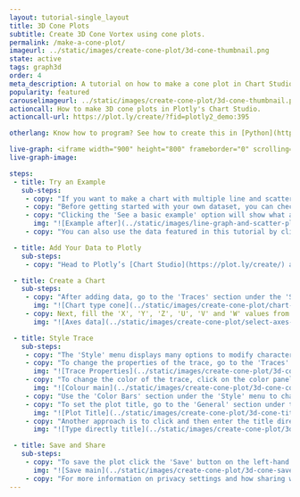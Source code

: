 ```yaml
---
layout: tutorial-single_layout
title: 3D Cone Plots
subtitle: Create 3D Cone Vortex using cone plots.
permalink: /make-a-cone-plot/
imageurl: ../static/images/create-cone-plot/3d-cone-thumbnail.png
state: active
tags: graph3d
order: 4
meta_description: A tutorial on how to make a cone plot in Chart Studio.
popularity: featured
carouselimageurl: ../static/images/create-cone-plot/3d-cone-thumbnail.png
actioncall: How to make 3D cone plots in Plotly's Chart Studio.
actioncall-url: https://plot.ly/create/?fid=plotly2_demo:395

otherlang: Know how to program? See how to create this in [Python](https://plot.ly/python/cone-plot/) or [R](https://plot.ly/r/cone-plot/).

live-graph: <iframe width="900" height="800" frameborder="0" scrolling="no" src="https://plot.ly/~plotly2_demo/395.embed"></iframe>
live-graph-image:

steps:
 - title: Try an Example
   sub-steps:
    - copy: "If you want to make a chart with multiple line and scatter traces, this tutorial is for you!"
    - copy: "Before getting started with your own dataset, you can check out an example. First, select the 'Type' menu. Hovering the mouse over the chart type icon will display three options: 1) Charts like this by Plotly users, 2) View tutorials on this chart type, and, 3) See a basic example."
    - copy: "Clicking the 'See a basic example' option will show what a sample chart looks like after adding data and editing with the style. You'll also see what labels and style attributes were selected for this specific chart, as well as the end result."
      img: "![Example after](../static/images/line-graph-and-scatter-plot-with-excel/scatter-try-example.gif)"
    - copy: "You can also use the data featured in this tutorial by clicking on 'Open This Data in Plotly' on the left-hand side. It'll open in Chart Studio."

 - title: Add Your Data to Plotly
   sub-steps:
    - copy: "Head to Plotly’s [Chart Studio](https://plot.ly/create/) and add your data. You have the option of typing directly in the grid, uploading your file, or entering a URL of an online dataset. Plotly accepts .xls, .xlsx, or .csv files. For more information on how to enter your data, see [this](https://help.plot.ly/add-data-to-the-plotly-grid/) tutorial."

 - title: Create a Chart
   sub-steps:
    - copy: "After adding data, go to the 'Traces' section under the 'Structure' menu on the left-hand side. Choose the 'Type' of trace, then choose 'Cone' under '3D' chart type."
      img: "![Chart type cone](../static/images/create-cone-plot/chart-type-cone.png)"
    - copy: Next, fill the 'X', 'Y', 'Z', 'U', 'V' and 'W' values from the dropdown to create the plot. This will create a raw trace for the vortex data, as seen below."
      img: "![Axes data](../static/images/create-cone-plot/select-axes-data.gif)"

 - title: Style Trace
   sub-steps:
    - copy: "The 'Style' menu displays many options to modify characteristics of the overall chart layout or the individual traces. To see more options about styling the chart, visit the [style and layout](https://help.plot.ly/tutorials/#layout) section of the Chart Studio documentation."
    - copy: "To change the properties of the trace, go to the 'Traces' section under the 'Style' menu."
      img: "![Trace Properties](../static/images/create-cone-plot/3d-cone-trace-properties.png)"
    - copy: "To change the color of the trace, click on the color panel on the right-side of the `Colorscale` property and choose the scale type from the dropdown, followed by the desired colorscale as seen below."
      img: "![Colour main](../static/images/create-cone-plot/3d-cone-colourscale.gif)"
    - copy: "Use the 'Color Bars' section under the 'Style' menu to change the properties of the color bar."
    - copy: "To set the plot title, go to the 'General' section under the 'Style' menu and type in the plot title within the textbox provided under 'Title'."
      img: "![Plot Title](../static/images/create-cone-plot/3d-cone-title.png)"
    - copy: "Another approach is to click and then enter the title directly on the plot interface. The same can be done for the colorscale title."
      img: "![Type directly title](../static/images/create-cone-plot/3d-cone-title-direct.png)"

 - title: Save and Share
   sub-steps:
    - copy: "To save the plot click the 'Save' button on the left-hand side. A save modal will appear, as seen below, where you can specify the filenames and privacy settings for your plot and data grid."
      img: "![Save main](../static/images/create-cone-plot/3d-cone-save-main.png)"
    - copy: "For more information on privacy settings and how sharing works, visit Plotly's [sharing tutorial](http://help.plot.ly/save-share-and-export-in-plotly/)."
---
```

